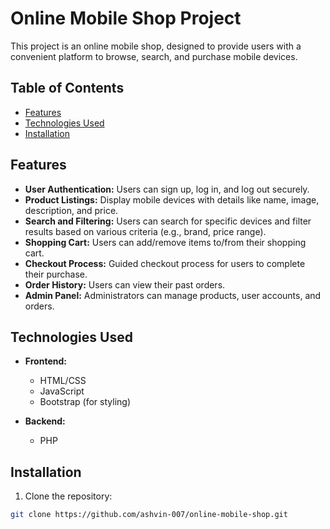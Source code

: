 # Online Mobile Shop Project

This project is an online mobile shop, designed to provide users with a convenient platform to browse, search, and purchase mobile devices.

## Table of Contents

- [Features](#features)
- [Technologies Used](#technologies-used)
- [Installation](#installation)

## Features

- **User Authentication:** Users can sign up, log in, and log out securely.
- **Product Listings:** Display mobile devices with details like name, image, description, and price.
- **Search and Filtering:** Users can search for specific devices and filter results based on various criteria (e.g., brand, price range).
- **Shopping Cart:** Users can add/remove items to/from their shopping cart.
- **Checkout Process:** Guided checkout process for users to complete their purchase.
- **Order History:** Users can view their past orders.
- **Admin Panel:** Administrators can manage products, user accounts, and orders.

## Technologies Used

- **Frontend:**
  - HTML/CSS
  - JavaScript
  - Bootstrap (for styling)

- **Backend:**
  - PHP

## Installation

1. Clone the repository:

```bash
git clone https://github.com/ashvin-007/online-mobile-shop.git

